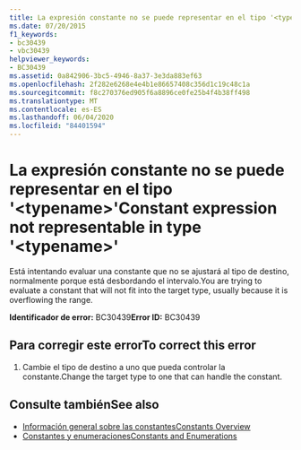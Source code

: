 ```yaml
---
title: La expresión constante no se puede representar en el tipo '<typename>'
ms.date: 07/20/2015
f1_keywords:
- bc30439
- vbc30439
helpviewer_keywords:
- BC30439
ms.assetid: 0a842906-3bc5-4946-8a37-3e3da883ef63
ms.openlocfilehash: 2f282e6268e4e4b1e86657408c356d1c19c48c1a
ms.sourcegitcommit: f8c270376ed905f6a8896ce0fe25b4f4b38ff498
ms.translationtype: MT
ms.contentlocale: es-ES
ms.lasthandoff: 06/04/2020
ms.locfileid: "84401594"
---
```

# <a name="constant-expression-not-representable-in-type-typename"></a><span data-ttu-id="86c34-102">La expresión constante no se puede representar en el tipo '\<typename>'</span><span class="sxs-lookup"><span data-stu-id="86c34-102">Constant expression not representable in type '\<typename>'</span></span>
<span data-ttu-id="86c34-103">Está intentando evaluar una constante que no se ajustará al tipo de destino, normalmente porque está desbordando el intervalo.</span><span class="sxs-lookup"><span data-stu-id="86c34-103">You are trying to evaluate a constant that will not fit into the target type, usually because it is overflowing the range.</span></span>  
  
 <span data-ttu-id="86c34-104">**Identificador de error:** BC30439</span><span class="sxs-lookup"><span data-stu-id="86c34-104">**Error ID:** BC30439</span></span>  
  
## <a name="to-correct-this-error"></a><span data-ttu-id="86c34-105">Para corregir este error</span><span class="sxs-lookup"><span data-stu-id="86c34-105">To correct this error</span></span>  
  
1. <span data-ttu-id="86c34-106">Cambie el tipo de destino a uno que pueda controlar la constante.</span><span class="sxs-lookup"><span data-stu-id="86c34-106">Change the target type to one that can handle the constant.</span></span>  
  
## <a name="see-also"></a><span data-ttu-id="86c34-107">Consulte también</span><span class="sxs-lookup"><span data-stu-id="86c34-107">See also</span></span>

- [<span data-ttu-id="86c34-108">Información general sobre las constantes</span><span class="sxs-lookup"><span data-stu-id="86c34-108">Constants Overview</span></span>](../../programming-guide/language-features/constants-enums/constants-overview.md)
- [<span data-ttu-id="86c34-109">Constantes y enumeraciones</span><span class="sxs-lookup"><span data-stu-id="86c34-109">Constants and Enumerations</span></span>](../constants-and-enumerations.md)
